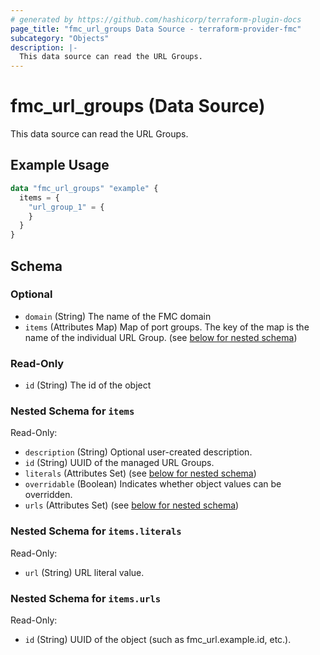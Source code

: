 ```yaml
---
# generated by https://github.com/hashicorp/terraform-plugin-docs
page_title: "fmc_url_groups Data Source - terraform-provider-fmc"
subcategory: "Objects"
description: |-
  This data source can read the URL Groups.
---
```


# fmc_url_groups (Data Source)

This data source can read the URL Groups.

## Example Usage

```terraform
data "fmc_url_groups" "example" {
  items = {
    "url_group_1" = {
    }
  }
}
```

<!-- schema generated by tfplugindocs -->
## Schema

### Optional

- `domain` (String) The name of the FMC domain
- `items` (Attributes Map) Map of port groups. The key of the map is the name of the individual URL Group. (see [below for nested schema](#nestedatt--items))

### Read-Only

- `id` (String) The id of the object

<a id="nestedatt--items"></a>
### Nested Schema for `items`

Read-Only:

- `description` (String) Optional user-created description.
- `id` (String) UUID of the managed URL Groups.
- `literals` (Attributes Set) (see [below for nested schema](#nestedatt--items--literals))
- `overridable` (Boolean) Indicates whether object values can be overridden.
- `urls` (Attributes Set) (see [below for nested schema](#nestedatt--items--urls))

<a id="nestedatt--items--literals"></a>
### Nested Schema for `items.literals`

Read-Only:

- `url` (String) URL literal value.


<a id="nestedatt--items--urls"></a>
### Nested Schema for `items.urls`

Read-Only:

- `id` (String) UUID of the object (such as fmc_url.example.id, etc.).
